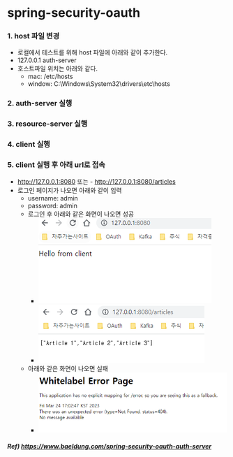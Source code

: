 # spring-security-oauth

### 1. host 파일 변경
- 로컬에서 테스트를 위해 host 파일에 아래와 같이 추가한다.
- 127.0.0.1 auth-server
- 호스트파일 위치는 아래와 같다.
  - mac: /etc/hosts
  - window: C:\Windows\System32\drivers\etc\hosts

### 2. auth-server 실행

### 3. resource-server 실행

### 4. client 실행

### 5. client 실행 후 아래 url로 접속
- http://127.0.0.1:8080 또는 - http://127.0.0.1:8080/articles
- 로그인 페이지가 나오면 아래와 같이 입력
  - username: admin
  - password: admin
  - 로그인 후 아래와 같은 화면이 나오면 성공
    - ![img.png](images/success-image1.png) 
    - ![img.png](images/success-image2.png)
  - 아래와 같은 화면이 나오면 실패
    - ![img.png](images/fail-image.png)

##### Ref) https://www.baeldung.com/spring-security-oauth-auth-server